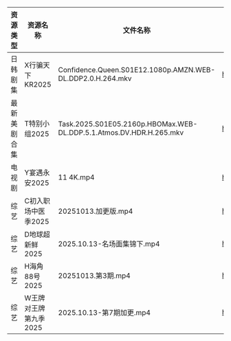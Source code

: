 | 资源类型   | 资源名称          | 文件名称                                                                | 分享链接                                 | 更新时间                |
| ------ | ------------- | ------------------------------------------------------------------- | ------------------------------------ | ------------------- |
| 日韩剧集   | X行骗天下KR2025   | Confidence.Queen.S01E12.1080p.AMZN.WEB-DL.DDP2.0.H.264.mkv          | https://pan.quark.cn/s/463fe5d8abf1  | 2025-10-13 01:28:29 |
| 最新美剧合集 | T特别小组2025     | Task.2025.S01E05.2160p.HBOMax.WEB-DL.DDP.5.1.Atmos.DV.HDR.H.265.mkv | https://www.alipan.com/s/YFYyfWPQ2Mf | 2025-10-13 13:04:41 |
| 电视剧    | Y宴遇永安2025     | 11 4K.mp4                                                           | https://www.alipan.com/s/VE78Z2R4ZAM | 2025-10-13 00:05:34 |
| 综艺     | C初入职场中医季2025  | 20251013.加更版.mp4                                                    | https://pan.quark.cn/s/869074432f49  | 2025-10-13 16:19:42 |
| 综艺     | D地球超新鲜2025    | 2025.10.13-名场面集锦下.mp4                                               | https://pan.quark.cn/s/7c7a70c32dd5  | 2025-10-13 12:29:07 |
| 综艺     | H海角88号2025    | 20251013.第3期.mp4                                                    | https://pan.quark.cn/s/6a6312f9dbbc  | 2025-10-13 12:30:11 |
| 综艺     | W王牌对王牌第九季2025 | 2025.10.13-第7期加更.mp4                                                | https://pan.quark.cn/s/b5f4a2ecde94  | 2025-10-13 12:33:32 |
